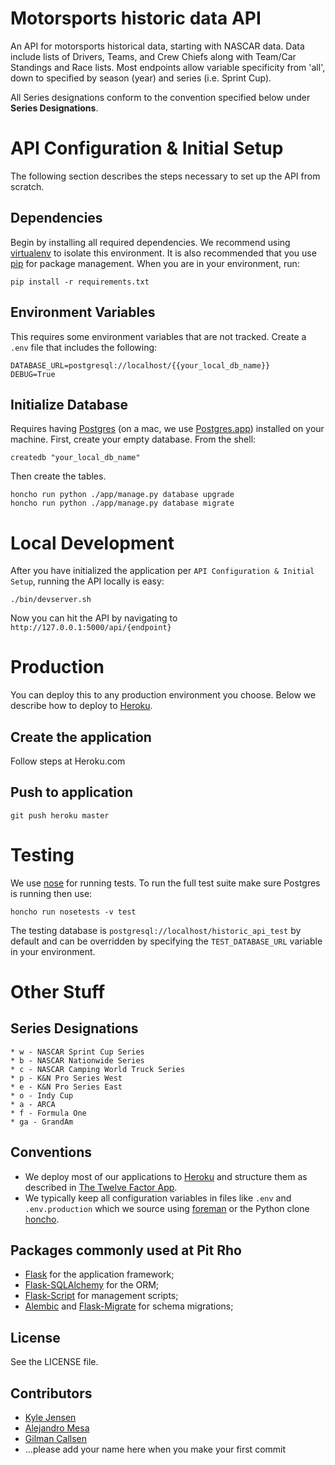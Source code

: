 Motorsports historic data API
=============================

An API for motorsports historical data, starting with NASCAR data.
Data include lists of Drivers, Teams, and Crew Chiefs along with Team/Car Standings
and Race lists. Most endpoints allow variable specificity from 'all', down to
specified by season (year) and series (i.e. Sprint Cup).

All Series designations conform to the convention specified below under
__Series Designations__.


# API Configuration & Initial Setup
The following section describes the steps necessary to set up the API from scratch.

## Dependencies
Begin by installing all required dependencies.
We recommend using [virtualenv](https://pypi.python.org/pypi/virtualenv) to
isolate this environment.
It is also recommended that you use [pip](https://pypi.python.org/pypi/pip) for
package management.
When you are in your environment, run:

	pip install -r requirements.txt


## Environment Variables
This requires some environment variables that are not tracked.
Create a `.env` file that includes the following:

	DATABASE_URL=postgresql://localhost/{{your_local_db_name}}
	DEBUG=True


## Initialize Database
Requires having [Postgres](http://www.postgresql.org/) (on a mac, we use [Postgres.app](http://postgresapp.com)) installed on your machine.
First, create your empty database.  From the shell:

	createdb "your_local_db_name"

Then create the tables.

	honcho run python ./app/manage.py database upgrade
	honcho run python ./app/manage.py database migrate


# Local Development
After you have initialized the application per `API Configuration & Initial Setup`,
running the API locally is easy:

	./bin/devserver.sh

Now you can hit the API by navigating to `http://127.0.0.1:5000/api/{endpoint}`


# Production
You can deploy this to any production environment you choose.
Below we describe how to deploy to [Heroku](http://www.heroku.com).

## Create the application
Follow steps at Heroku.com

## Push to application

	git push heroku master


# Testing
We use [nose](http://nose.readthedocs.org/en/latest/) for running tests.
To run the full test suite make sure Postgres is running then use:

	honcho run nosetests -v test

The testing database is `postgresql://localhost/historic_api_test` by
default and can be overridden by specifying the `TEST_DATABASE_URL` variable in your environment.

# Other Stuff

## Series Designations

	* w - NASCAR Sprint Cup Series
	* b - NASCAR Nationwide Series
	* c - NASCAR Camping World Truck Series
	* p - K&N Pro Series West
	* e - K&N Pro Series East
	* o - Indy Cup
	* a - ARCA
	* f - Formula One
	* ga - GrandAm

## Conventions

* We deploy most of our applications to [Heroku](http://heroku.com)
and structure them as described in
[The Twelve Factor App](http://12factor.net/).
* We typically keep all configuration variables in files like `.env` and
`.env.production` which we source using
[foreman](https://github.com/ddollar/foreman) or the
Python clone [honcho](https://github.com/nickstenning/honcho).


## Packages commonly used at Pit Rho

* [Flask](http://flask.pocoo.org/) for the application framework;
* [Flask-SQLAlchemy](http://pythonhosted.org/Flask-SQLAlchemy/) for the ORM;
* [Flask-Script](http://flask-script.readthedocs.org/en/latest/) for management scripts;
* [Alembic](https://alembic.readthedocs.org/en/latest/) and [Flask-Migrate](https://github.com/miguelgrinberg/flask-migrate/) for schema migrations;


## License

See the LICENSE file.

## Contributors

* [Kyle Jensen](https://github.com/kljensen)
* [Alejandro Mesa](https://github.com/alejom99)
* [Gilman Callsen](https://github.com/callseng)
* ...please add your name here when you make your first commit